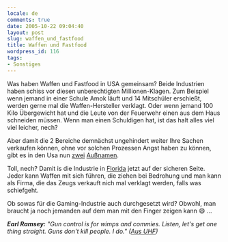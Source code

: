 ```yaml
---
locale: de
comments: true
date: 2005-10-22 09:04:40
layout: post
slug: waffen_und_fastfood
title: Waffen und Fastfood
wordpress_id: 116
tags:
- Sonstiges
---
```


Was haben Waffen und Fastfood in USA gemeinsam? Beide Industrien haben schiss
vor diesen unberechtigten Millionen-Klagen. Zum Beispiel wenn jemand in einer
Schule Amok läuft und 14 Mitschüler erschießt, werden gerne mal die
Waffen-Hersteller verklagt. Oder wenn jemand 100 Kilo Übergewicht hat und die
Leute von der Feuerwehr einen aus dem Haus schneiden müssen. Wenn man einen
Schuldigen hat, ist das halt alles viel viel leicher, nech?

Aber damit die 2 Bereiche demnächst ungehindert weiter Ihre Sachen verkaufen
können, ohne vor solchen Prozessen Angst haben zu können, gibt es in den Usa
nun [zwei](http://www.stern.de/politik/ausland/index.html?id=548144&nv=rss)
[Außnamen](http://www.tagesschau.de/aktuell/meldungen/0,1185,OID4876850_REF1,00.html).

Toll, nech? Damit is die Industrie in
[Florida](http://www.stern.de/politik/panorama/index.html?id=547272&nv=rss)
jetzt auf der sicheren Seite. Jeder kann Waffen mit sich führen, die ziehen bei
Bedrohung und man kann als Firma, die das Zeugs verkauft nich mal verklagt
werden, falls was schiefgeht.

Ob sowas für die Gaming-Industrie auch durchgesetzt wird? Obwohl, man braucht
ja noch jemanden auf dem man mit den Finger zeigen kann :smile: ...

_**Earl Ramsey:** "Gun control is for wimps and commies. Listen, let's get one
thing straight. Guns don't kill people. I do." ([Aus UHF](http://imdb.com/title/tt0098546))_

